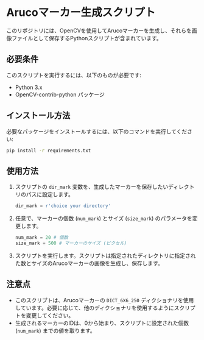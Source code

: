 # Arucoマーカー生成スクリプト

このリポジトリには、OpenCVを使用してArucoマーカーを生成し、それらを画像ファイルとして保存するPythonスクリプトが含まれています。

## 必要条件
このスクリプトを実行するには、以下のものが必要です:

- Python 3.x
- OpenCV-contrib-python パッケージ

## インストール方法
必要なパッケージをインストールするには、以下のコマンドを実行してください:

```bash
pip install -r requirements.txt
```

## 使用方法

1. スクリプトの `dir_mark` 変数を、生成したマーカーを保存したいディレクトリのパスに設定します。

    ```python
    dir_mark = r'choice your directory'
    ```

2. 任意で、マーカーの個数 (`num_mark`) とサイズ (`size_mark`) のパラメータを変更します。

    ```python
    num_mark = 20 # 個数
    size_mark = 500 # マーカーのサイズ (ピクセル)
    ```

3. スクリプトを実行します。スクリプトは指定されたディレクトリに指定された数とサイズのArucoマーカーの画像を生成し、保存します。

## 注意点
- このスクリプトは、Arucoマーカーの `DICT_6X6_250` ディクショナリを使用しています。必要に応じて、他のディクショナリを使用するようにスクリプトを変更してください。
- 生成されるマーカーのIDは、0から始まり、スクリプトに設定された個数 (`num_mark`) までの値を取ります。